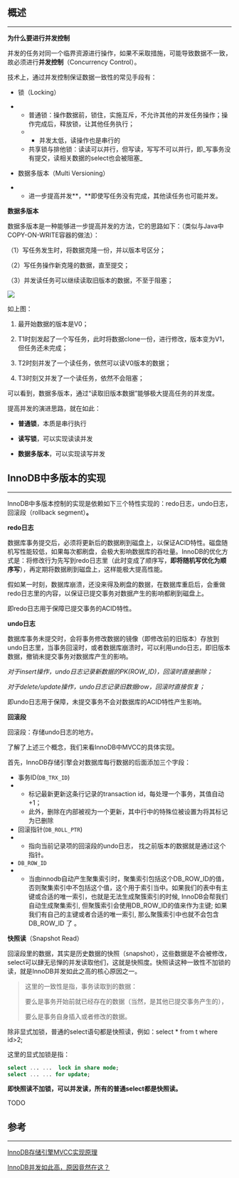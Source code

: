 ##  概述

---

**为什么要进行并发控制**

并发的任务对同一个临界资源进行操作，如果不采取措施，可能导致数据不一致，故必须进行**并发控制**（Concurrency Control）。

技术上，通过并发控制保证数据一致性的常见手段有：

* 锁（Locking）

* * 普通锁：操作数据前，锁住，实施互斥，不允许其他的并发任务操作；操作完成后，释放锁，让其他任务执行；
  * * 并发太低，读操作也是串行的
  * 共享锁与排他锁：读读可以并行，但写读，写写不可以并行，即_写事务没有提交，读相关数据的select也会被阻塞_
* 数据多版本（Multi Versioning）

* * 进一步提高并发**，**即使写任务没有完成，其他读任务也可能并发。

**数据多版本**

数据多版本是一种能够进一步提高并发的方法，它的思路如下：（类似与Java中COPY-ON-WRITE容器的做法）：

（1）写任务发生时，将数据克隆一份，并以版本号区分；

（2）写任务操作新克隆的数据，直至提交；

（3）并发读任务可以继续读取旧版本的数据，不至于阻塞；

![](http://img.chuansong.me/mmbiz_png/YrezxckhYOxqYZaEWwXRwibTg8vNtNIPG7Hfiat5wx6D353IIxWmOKJawOcJ84QFu2WYicElTUeTsy9Am0MQZpcyg/640?wx_fmt=png)

如上图：

1. 最开始数据的版本是V0；

2. T1时刻发起了一个写任务，此时将数据clone一份，进行修改，版本变为V1，但任务还未完成；

3. T2时刻并发了一个读任务，依然可以读V0版本的数据；

4. T3时刻又并发了一个读任务，依然不会阻塞；

可以看到，数据多版本，通过“读取旧版本数据”能够极大提高任务的并发度。

提高并发的演进思路，就在如此：

* **普通锁**，本质是串行执行

* **读写锁**，可以实现读读并发

* **数据多版本**，可以实现读写并发

## InnoDB中多版本的实现

---

InnoDB中多版本控制的实现是依赖如下三个特性实现的：redo日志，undo日志，回滚段（rollback segment）**。**

**redo日志**

数据库事务提交后，必须将更新后的数据刷到磁盘上，以保证ACID特性。磁盘随机写性能较低，如果每次都刷盘，会极大影响数据库的吞吐量。InnoDB的优化方式是：将修改行为先写到redo日志里（此时变成了顺序写，**即将随机写优化为顺序写**），再定期将数据刷到磁盘上，这样能极大提高性能。

假如某一时刻，数据库崩溃，还没来得及刷盘的数据，在数据库重启后，会重做redo日志里的内容，以保证已提交事务对数据产生的影响都刷到磁盘上。

即redo日志用于保障已提交事务的ACID特性。

**undo日志**

数据库事务未提交时，会将事务修改数据的镜像（即修改前的旧版本）存放到undo日志里，当事务回滚时，或者数据库崩溃时，可以利用undo日志，即旧版本数据，撤销未提交事务对数据库产生的影响。

_对于insert操作，undo日志记录新数据的PK\(ROW\_ID\)，回滚时直接删除；_

_对于delete/update操作，undo日志记录旧数据row，回滚时直接恢复；_

即undo日志用于保障，未提交事务不会对数据库的ACID特性产生影响。

**回滚段**

回滚段：存储undo日志的地方。

了解了上述三个概念，我们来看InnoDB中MVCC的具体实现。

首先，InnoDB存储引擎会对数据库每行数据的后面添加三个字段：

* 事务ID\(`DB_TRX_ID`\)
* * 标记最新更新这条行记录的transaction id，每处理一个事务，其值自动+1；
  * 此外，删除在内部被视为一个更新，其中行中的特殊位被设置为将其标记为已删除
* 回滚指针\(`DB_ROLL_PTR`\)
* * 指向当前记录项的回滚段的undo日志， 找之前版本的数据就是通过这个指针。
* `DB_ROW_ID`
* * 当由innodb自动产生聚集索引时，聚集索引包括这个DB\_ROW\_ID的值，否则聚集索引中不包括这个值，这个用于索引当中。如果我们的表中有主键或合适的唯一索引，也就是无法生成聚簇索引的时候, InnoDB会帮我们自动生成聚集索引, 但聚簇索引会使用DB\_ROW\_ID的值来作为主键; 如果我们有自己的主键或者合适的唯一索引, 那么聚簇索引中也就不会包含 DB\_ROW\_ID 了 。

**快照读**（Snapshot Read）

回滚段里的数据，其实是历史数据的快照（snapshot），这些数据是不会被修改，select可以肆无忌惮的并发读取他们，这就是快照度。快照读这种一致性不加锁的读，就是InnoDB并发如此之高的核心原因之一。

> 这里的一致性是指，事务读取到的数据：
>
> 要么是事务开始前就已经存在的数据（当然，是其他已提交事务产生的），
>
> 要么是事务自身插入或者修改的数据。

除非显式加锁，普通的select语句都是快照读，例如：select \* from t where id&gt;2;

这里的显式加锁是指：

```sql
select ... ...  lock in share mode;
select ... ... for update;
```

**即快照读不加锁，可以并发读，所有的普通select都是快照读。**

TODO

## 参考

---

[InnoDB存储引擎MVCC实现原理](https://liuzhengyang.github.io/2017/04/18/innodb-mvcc/)

[InnoDB并发如此高，原因竟然在这？](http://chuansong.me/n/2487104646019)

  
  




































